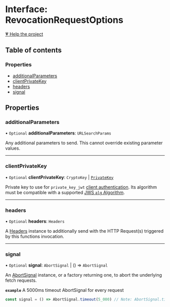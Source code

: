 # Interface: RevocationRequestOptions

[💗 Help the project](https://github.com/sponsors/panva)

## Table of contents

### Properties

- [additionalParameters](RevocationRequestOptions.md#additionalparameters)
- [clientPrivateKey](RevocationRequestOptions.md#clientprivatekey)
- [headers](RevocationRequestOptions.md#headers)
- [signal](RevocationRequestOptions.md#signal)

## Properties

### additionalParameters

• `Optional` **additionalParameters**: `URLSearchParams`

Any additional parameters to send. This cannot override existing parameter
values.

___

### clientPrivateKey

• `Optional` **clientPrivateKey**: `CryptoKey` \| [`PrivateKey`](PrivateKey.md)

Private key to use for `private_key_jwt`
[client authentication](../types/ClientAuthenticationMethod.md).
Its algorithm must be compatible with a supported
[JWS `alg` Algorithm](../types/JWSAlgorithm.md).

___

### headers

• `Optional` **headers**: `Headers`

A [Headers](https://developer.mozilla.org/en-US/docs/Web/API/Headers)
instance to additionally send with the HTTP Request(s) triggered by this
functions invocation.

___

### signal

• `Optional` **signal**: `AbortSignal` \| () => `AbortSignal`

An [AbortSignal](https://developer.mozilla.org/en-US/docs/Web/API/AbortSignal)
instance, or a factory returning one, to abort the underlying fetch requests.

**`example`** A 5000ms timeout AbortSignal for every request
```js
const signal = () => AbortSignal.timeout(5_000) // Note: AbortSignal.timeout may not yet be available in all runtimes.
```
